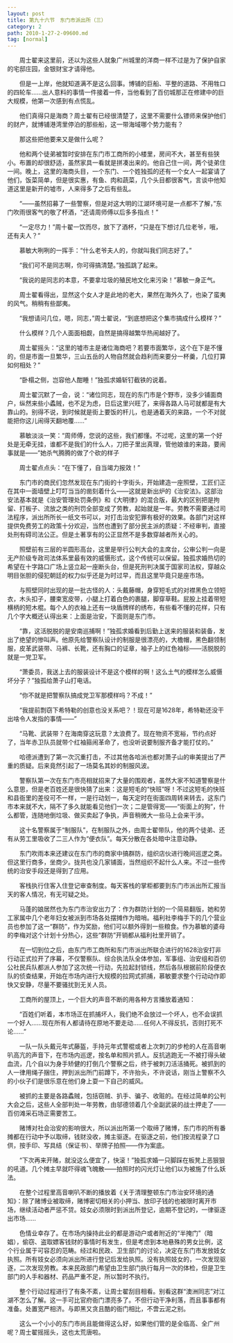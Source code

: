 ```yaml
---
layout: post
title: 第九十六节　东门市派出所（三）
category: 2
path: 2010-1-27-2-09600.md
tag: [normal]
---
```


　　周士翟来这里前，还以为这些人就象广州城里的洋商一样不过是为了保护自家的宅邸庄园，金银财宝才请得他。

　　但是一上岸，他就知道满不是这么回事。博铺的巨船、平整的道路、不用牲口的四轮车……出人意料的事情一件接着一件，当他看到了百仞城那正在修建中的巨大规模，他第一次感到有点慌乱。

　　他们真得只是海商？周士翟有已经很清楚了，这里不需要什么镖师来保护他们的财产，就博铺港湾里停泊的那些船，这一带海域哪个势力能有？

　　那这些把他要来又是做什么呢？

　　他和两个徒弟被暂时安排在东门市工商所的小楼里，房间不大，甚至有些狭小。布置的却很舒适，虽然家具一看就是拼凑出来的。他自己住一间，两个徒弟住一间。晚上，这里的海商头目，一个东门、一个姓独孤的还有一个女人一起宴请了他们，饭菜简单，但是很实惠，有鱼、肉和蔬菜，几个头目都很客气，言谈中他知道这里是新开的墟市，人来得多了之后有些乱。

　　“――虽然招募了一些警察，但是对这大明的江湖环境可是一点都不了解，”东门吹雨很客气的敬了杯酒，“还请周师傅以后多多指点！”

　　“一定尽力！”周十翟一饮而尽，放下了酒杯，“只是在下想讨几位老爷，哦，还有夫人？”

　　慕敏大咧咧的一挥手：“什么老爷夫人的，你就叫我们同志好了。”

　　“我们可不是同志啊，你可得搞清楚。”独孤跳了起来。

　　“我说的是同志的本意，不要拿垃圾的殖民地文化来污染！”慕敏一身正气。

　　周士翟看得出，显然这个女人才是此地的老大，果然在海外久了，也染了蛮夷的风气。稍稍有些鄙夷。

　　“我想请问几位，嗯，同志，”周士翟说，“到底想把这个集市搞成什么模样？”

　　什么模样？几个人面面相觑，自然是搞得越繁华热闹越好了。

　　周士翟摇头：“这里的墟市主是诸位海商吧？若要市面繁华，这个在下是不懂的，但是市面一旦繁华，三山五岳的人物自然就会趋利而来要分一杯羹，几位打算如何相处？”

　　“卧榻之侧，岂容他人酣睡！”独孤求婚斩钉截铁的说着。

　　周士翟沉默了一会，说：“诸位同志，现在的东门市是个野市，没多少铺面商户，纵然来些小蟊贼，也不足为虑，日后这里兴旺了，来得各路人马可就都是有大靠山的。别得不说，到时候就是街上要饭的杆儿，也是通着天的来路，一个不对就能把你这儿闹得天翻地覆……”

　　慕敏淡淡一笑：“周师傅，您说的这些，我们都懂。不过呢，这里的第一个好处是无牵无挂，谁都不是我们的什么人，刀把子里出真理，管他娘谁的来路，要闹事就是――”她杀气腾腾的做了个砍的样子

　　周士翟点点头：“在下懂了，自当竭力报效！”

　　东门市的商民们忽然发现在东门街的十字街头，开始建造一座照壁，工匠们正在其中一面墙壁上叮叮当当的凿刻着什么――这就是新出炉的《治安法》。这部治安法基本就是《治安管理处罚条例》和《大明律》的混合版，最大的区别把是拘留、打板子、流放之类的刑罚全部变成了劳教，起始就是一年。劳教不需要通过司法程序，派出所所长一纸文书可以，对打击治安犯罪有极好的效果。各部门对这样提供免费劳工的政策十分欢迎，当然也遭到了部分民主派的质疑：不经审判，直接处刑有碍司法公正。但是土著享有的公正显然不是多数穿越者所关心的。

　　照壁前有三层的半圆形高台，这里是举行公判大会的主席台，公审公判一向是无产阶级专政司法体系里最有效的威慑形式，这个传统可以保留。独孤求婚热切的希望在十字路口广场上竖立起一座断头台，但是死刑判决属于国家司法权，穿越众明目张胆的侵犯朝廷的权力似乎还是为时过早，而且这里毕竟只是座市场。

　　与照壁同时出现的是一批古怪的人：头戴藤帽，身穿短毛式的对襟黑色立领短衣，木头扣子，腰束宽皮带，小腿上打着白色的裹腿，脚穿草鞋。屁股上挂着带短横柄的短木棍。每个人的衣袖上还有一块盾牌样的绣布，有些看不懂的花样，只有几个字大概还认得出来：上面是治安，下面则是东门市。

　　“靠，这活脱脱的是安南巡捕啊！”独孤求婚看到后勤上送来的服装和装备，发出了绝望的惨叫声。他原先给警察队设计的制服是很漂亮的，大檐帽，黑色翻领制服，皮革武装带、马裤、长靴，还有胸口的证章，袖子上的红色袖标――活脱脱的就是一党卫军。

　　“萧委员，我送上去的服装设计不是这个模样的啊！这么土气的模样怎么威慑坏分子？”独孤给萧子山打电话。

　　“你不就是把警察队搞成党卫军那模样吗？不成！”

　　“我提前剽窃下希特勒的创意也没关系吧？！现在可是1628年，希特勒还没干出啥令人发指的事情――”

　　“马靴、武装带？在海南穿这玩意？太浪费了。现在物资不宽裕，节约点好了，当年赤卫队员就带个红袖箍闹革命了，也没听说要制服齐备才能打仗的。”

　　哈德派遭到了第一次沉重打击，不过其他各哈派也都对萧子山的审美提出了严重的质疑。后来竟然引起了一场莫名其妙的制服风波。

　　警察队第一次在东门市亮相就招来了大量的围观者，虽然大家不知道警察是什么意思，但是老百姓还是很快猜了出来：这是短毛的“快班”呀！不过这短毛的快班和县衙里的差役可不一样，一是行动划一，每天定时在街面四周转来转去，这东门市本来就不大，隔不了多久就能看见他们一次；二是管得宽――“街面上的狗”，什么都管，连随地倒垃圾、做买卖起了争执，声音稍微大一些马上会来干涉。

　　这十名警察属于“制服队”，在制服队之外，由周士翟带队，他的两个徒弟、还有从劳工里吸收了二三人作为“便衣队”。每天分散在各处暗中注意动静。

　　东门吹雨本来还建议在东门市的商家中搞群防，组织店伙进行晚间巡逻之类。但这里行商多，坐商少。拢共也没几家铺面，当然组织不起什么人来。不过一些传统的治安手段还是得到了应用。

　　客栈执行住客入住登记审查制度。每天客栈的掌柜都要到东门市派出所汇报当天的客人情况，有无可疑之处。

　　马蓬的娘居然也为东门市治安出力了：作为群防计划的一个简易翻版，她和劳工家属中几个老年妇女被派到市场各处摆摊作为暗哨。福利社李梅手下的几个营业员也参加了这一“群防”，作为奖励，他们可以额外得到一些粮食。作为慕敏的婆母的李梅对这个计划十分热心，这些“群防”开销都从福利社里开销了。

　　在一切到位之后，由东门市工商所和东门市派出所联合进行的1628治安打非行动正式拉开了序幕，不仅警察队、综合执法队全体参加，军事组、治安组和百仞公社民兵队都派人参加了这次统一行动，先拉起封锁线，然后各队根据前阶段便衣队的侦查结果，开始在市场内进行大规模的拉网式抓捕，慕敏要求整个行动动作即快又安静，尽量不要骚扰到无关人员。

　　工商所的屋顶上，一个巨大的声音不断的用各种方言播放着通知：

　　“百姓们听着，本市场正在抓捕坏人，我们绝不会放过一个坏人，也不会误抓一个好人……现在所有人都请待在原地不要走动……任何人不得反抗，否则打死不论……”

　　一队一队头戴元年式藤盔，手持元年式警棍或者上次刺刀的步枪的人在高音喇叭高亢的声音下，在市场内巡逻，按名单和照片抓人。反抗逃跑无一不被打得头破血流，几个自以为身手矫健的打倒几个警察之后，终于被刺刀活活捅死。被抓到的人一律用绳子捆住，押到派出所门前蹲下，不许抬头，不许说话，刚当上警察不久的小伙子们是很乐意在他们身上耍一下自己的威风。

　　被抓的主要是各路蟊贼，包括窃贼、扒手、骗子、收赃的。在经过简单的公判大会之后，这些人全部判处一年劳教，由邬德领着几个全副武装的战士押走了――百仞滩采石场正需要苦工。

　　赌博对社会治安的影响很大，所以派出所第一个取缔了赌博，东门市的所有番摊都在行动中予以取缔，钱财没收，摊主驱逐。在驱逐之前，他们按流程录了口供，按手印、写具结（保证书）、举牌子拍照――作为案底。

　　“下次再来开赌，就没这么便宜了，快滚！”独孤求婚一只脚踩在板凳上恶狠狠的吼道。几个摊主早就吓得魂飞魄散――拍照时的闪光灯让他们以为被施了什么妖法。

　　在整个过程里高音喇叭不断的播放着《关于清理整顿东门市治安环境的通知》：除了赌博业被取缔，赌博密切相关的小押当、放印子钱的也被限时离开市场，继续活动者严惩不贷。妓女必须限时到派出所登记，逾期不登记的，一律驱逐出市场……

　　色情业幸存了。在市场内操持此业的都是游动户或者附近的“半掩门”（暗娼），偷窃、盗取嫖客钱财的事情时有发生，但是考虑到本地悬殊的男女比例，这个行业属于可容忍的范畴。经过和民政、卫生部门的讨论，决定在东门市发放妓女执照。所有妓女必须向派出所进行登记后发给执照。没有执照妓女的，一次发现驱逐，二次发现劳教。本来民政部门希望由卫生部门执行每月一次的体检，但是卫生部门的人手和器材、药品严重不足，所以暂时不执行。

　　整个行动过程进行了有条不紊，让周士翟刮目相看。别看这群“澳洲同志”对江湖不怎么了解。这一手可比官府衙门漂亮多了。不但行动干净利落，而且事事都有准备。处置宽严相济。与即黑又贪且酷的衙门相比，不啻云泥之别。

　　这么一个小小的东门市尚且能做得这么好，如果他们管的是全临高、全广州呢？周士翟摇摇头，这也太荒唐啦。
